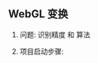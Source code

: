 <!--
 * @Author: TerryMin
 * @Date: 2023-09-22 14:59:05
 * @LastEditors: TerryMin
 * @LastEditTime: 2024-08-11 17:57:11
 * @Description: file not
-->
## WebGL 变换

1. 问题: 识别精度 和 算法

2. 项目启动步骤:
